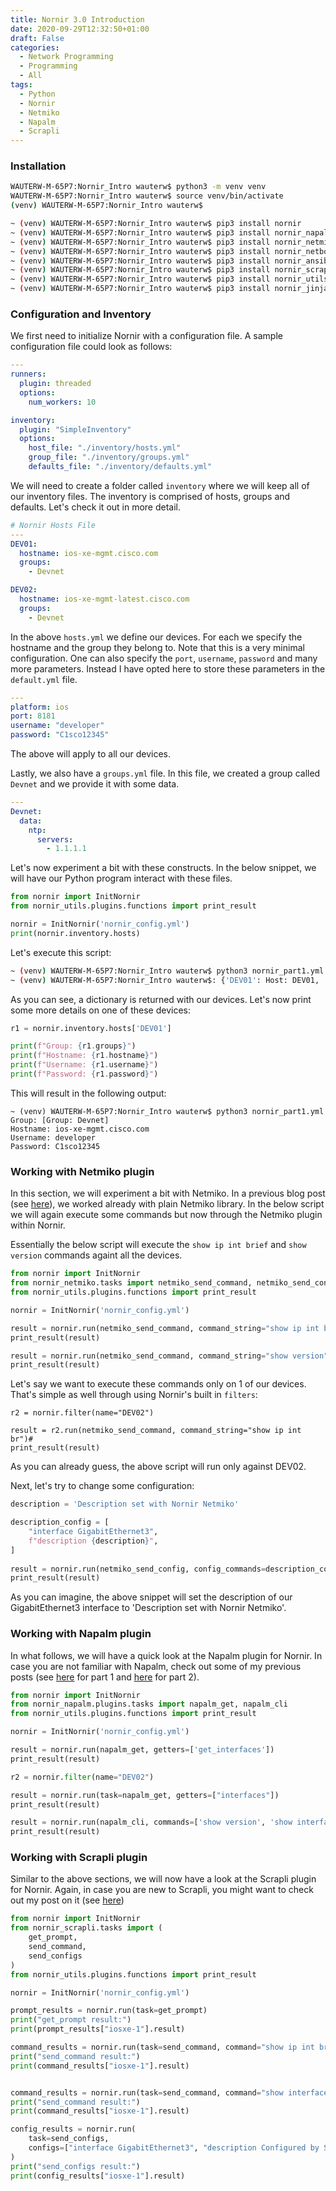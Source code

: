 ```yaml
---
title: Nornir 3.0 Introduction
date: 2020-09-29T12:32:50+01:00
draft: False
categories:
  - Network Programming
  - Programming
  - All
tags:
  - Python
  - Nornir
  - Netmiko
  - Napalm
  - Scrapli
---
```


### Installation

```bash
WAUTERW-M-65P7:Nornir_Intro wauterw$ python3 -m venv venv
WAUTERW-M-65P7:Nornir_Intro wauterw$ source venv/bin/activate
(venv) WAUTERW-M-65P7:Nornir_Intro wauterw$ 
```

```bash
~ (venv) WAUTERW-M-65P7:Nornir_Intro wauterw$ pip3 install nornir
~ (venv) WAUTERW-M-65P7:Nornir_Intro wauterw$ pip3 install nornir_napalm
~ (venv) WAUTERW-M-65P7:Nornir_Intro wauterw$ pip3 install nornir_netmiko
~ (venv) WAUTERW-M-65P7:Nornir_Intro wauterw$ pip3 install nornir_netbox
~ (venv) WAUTERW-M-65P7:Nornir_Intro wauterw$ pip3 install nornir_ansible
~ (venv) WAUTERW-M-65P7:Nornir_Intro wauterw$ pip3 install nornir_scrapli
~ (venv) WAUTERW-M-65P7:Nornir_Intro wauterw$ pip3 install nornir_utils
~ (venv) WAUTERW-M-65P7:Nornir_Intro wauterw$ pip3 install nornir_jinja2
```

### Configuration and Inventory

We first need to initialize Nornir with a configuration file. A sample configuration file could look as follows:

```yaml
---
runners:
  plugin: threaded
  options:
    num_workers: 10

inventory:
  plugin: "SimpleInventory"
  options: 
    host_file: "./inventory/hosts.yml"
    group_file: "./inventory/groups.yml"
    defaults_file: "./inventory/defaults.yml"
```
We will need to create a folder called `inventory` where we will keep all of our inventory files. The inventory is comprised of hosts, groups and defaults. Let's check it out in more detail.

```yaml
# Nornir Hosts File 
---
DEV01: 
  hostname: ios-xe-mgmt.cisco.com
  groups: 
    - Devnet

DEV02: 
  hostname: ios-xe-mgmt-latest.cisco.com
  groups: 
    - Devnet
```
In the above `hosts.yml` we define our devices. For each we specify the hostname and the group they belong to. Note that this is a very minimal configuration. One can also specify the `port`, `username`, `password` and many more parameters. Instead I have opted here to store these parameters in the `default.yml` file.

```yaml
---
platform: ios
port: 8181
username: "developer"
password: "C1sco12345"
```
The above will apply to all our devices.

Lastly, we also have a `groups.yml` file. In this file, we created a group called `Devnet` and we provide it with some data.

```yaml
---
Devnet: 
  data: 
    ntp: 
      servers: 
        - 1.1.1.1
```

Let's now experiment a bit with these constructs. In the below snippet, we will have our Python program interact with these files.

```python
from nornir import InitNornir
from nornir_utils.plugins.functions import print_result

nornir = InitNornir('nornir_config.yml')
print(nornir.inventory.hosts)
```
Let's execute this script:

```bash
~ (venv) WAUTERW-M-65P7:Nornir_Intro wauterw$ python3 nornir_part1.yml
~ (venv) WAUTERW-M-65P7:Nornir_Intro wauterw$: {'DEV01': Host: DEV01, 'DEV02': Host: DEV02}
```
As you can see, a dictionary is returned with our devices. Let's now print some more details on one of these devices:

```python
r1 = nornir.inventory.hosts['DEV01']

print(f"Group: {r1.groups}")
print(f"Hostname: {r1.hostname}")
print(f"Username: {r1.username}")
print(f"Password: {r1.password}")
```
This will result in the following output:
```
~ (venv) WAUTERW-M-65P7:Nornir_Intro wauterw$ python3 nornir_part1.yml
Group: [Group: Devnet]
Hostname: ios-xe-mgmt.cisco.com
Username: developer
Password: C1sco12345
```

### Working with Netmiko plugin
In this section, we will experiment a bit with Netmiko. In a previous blog post (see [here](http://blog.wimwauters.com/networkprogrammability/2020-03-25-netmiko_introduction/)), we worked already with plain Netmiko library. In the below script we will again execute some commands but now through the Netmiko plugin within Nornir.

Essentially the below script will execute the `show ip int brief` and `show version` commands againt all the devices.

```python
from nornir import InitNornir
from nornir_netmiko.tasks import netmiko_send_command, netmiko_send_config
from nornir_utils.plugins.functions import print_result

nornir = InitNornir('nornir_config.yml')

result = nornir.run(netmiko_send_command, command_string="show ip int br")#
print_result(result)

result = nornir.run(netmiko_send_command, command_string="show version")#
print_result(result)
```

Let's say we want to execute these commands only on 1 of our devices. That's simple as well through using Nornir's built in `filters`:

```
r2 = nornir.filter(name="DEV02")

result = r2.run(netmiko_send_command, command_string="show ip int br")#
print_result(result)
```
As you can already guess, the above script will run only against DEV02.

Next, let's try to change some configuration:

```python
description = 'Description set with Nornir Netmiko'

description_config = [
    "interface GigabitEthernet3",
    f"description {description}",
]
   
result = nornir.run(netmiko_send_config, config_commands=description_config)
print_result(result)
```
As you can imagine, the above snippet will set the description of our GigabitEthernet3 interface to 'Description set with Nornir Netmiko'.

### Working with Napalm plugin

In what follows, we will have a quick look at the Napalm plugin for Nornir. In case you are not familiar with Napalm, check out some of my previous posts (see [here](https://blog.wimwauters.com/networkprogrammability/2020-04-06_napalm_introduction_part1/) for part 1 and [here](https://blog.wimwauters.com/networkprogrammability/2020-04-07_napalm_introduction_part2/) for part 2).

```python
from nornir import InitNornir
from nornir_napalm.plugins.tasks import napalm_get, napalm_cli
from nornir_utils.plugins.functions import print_result

nornir = InitNornir('nornir_config.yml')

result = nornir.run(napalm_get, getters=['get_interfaces'])
print_result(result)

r2 = nornir.filter(name="DEV02")

result = nornir.run(task=napalm_get, getters=["interfaces"])
print_result(result)

result = nornir.run(napalm_cli, commands=['show version', 'show interface brief'])
print_result(result)
```

### Working with Scrapli plugin
Similar to the above sections, we will now have a look at the Scrapli plugin for Nornir. Again, in case you are new to Scrapli, you might want to check out my post on it (see [here](https://blog.wimwauters.com/networkprogrammability/2020-04-09_scrapli_introduction/))

```python
from nornir import InitNornir
from nornir_scrapli.tasks import (
    get_prompt,
    send_command,
    send_configs
)
from nornir_utils.plugins.functions import print_result

nornir = InitNornir('nornir_config.yml')

prompt_results = nornir.run(task=get_prompt)
print("get_prompt result:")
print(prompt_results["iosxe-1"].result)

command_results = nornir.run(task=send_command, command="show ip int brief")
print("send_command result:")
print(command_results["iosxe-1"].result)


command_results = nornir.run(task=send_command, command="show interface Gi3 description")
print("send_command result:")
print(command_results["iosxe-1"].result)

config_results = nornir.run(
    task=send_configs,
    configs=["interface GigabitEthernet3", "description Configured by Scrapli"],
)
print("send_configs result:")
print(config_results["iosxe-1"].result)
```